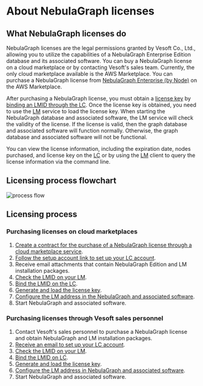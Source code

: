 # About NebulaGraph licenses

## What NebulaGraph licenses do

NebulaGraph licenses are the legal permissions granted by Vesoft Co., Ltd., allowing you to utilize the capabilities of a NebulaGraph Enterprise Edition database and its associated software. You can buy a NebulaGraph license on a cloud marketplace or by contacting Vesoft's sales team. Currently, the only cloud marketplace available is the AWS Marketplace. You can purchase a NebulaGraph license from [NebulaGraph Enterprise (by Node)](https://aws.amazon.com/marketplace/pp/prodview-kvpxjh5b4dfno) on the AWS Marketplace.

After purchasing a NebulaGraph license, you must obtain a [license key](2.license-management-suite/2.license-center.md) by [binding an LMID through the LC](2.license-management-suite/2.license-center.md). Once the license key is obtained, you need to use the [LM](2.license-management-suite/3.license-manager.md) service to load the license key. When starting the NebulaGraph database and associated software, the LM service will check the validity of the license. If the license is valid, then the graph database and associated software will function normally. Otherwise, the graph database and associated software will not be functional.

You can view the license information, including the expiration date, nodes purchased, and license key on the [LC](2.license-management-suite/2.license-center.md) or by using the [LM](2.license-management-suite/3.license-manager.md) client to query the license information via the command line.

## Licensing process flowchart

![process flow](https://docs-cdn.nebula-graph.com.cn/figures/licensing_flowchart_2023-04-28_10-13-38-en.png)

## Licensing process

### Purchasing licenses on cloud marketplaces

1. [Create a contract for the purchase of a NebulaGraph license through a cloud marketplace service](3.purchase-license.md).
2. [Follow the setup account link to set up your LC account](2.license-management-suite/2.license-center.md).
3. Receive email attachments that contain NebulaGraph Edition and LM installation packages.
4. [Check the LMID on your LM](2.license-management-suite/3.license-manager.md).
5. [Bind the LMID on the LC](2.license-management-suite/2.license-center.md).
6. [Generate and load the license key](4.generate-and-load-license-key.md).
7. [Configure the LM address in the NebulaGraph and associated software](2.license-management-suite/3.license-manager.md).
8. Start NebulaGraph and associated software.

### Purchasing licenses through Vesoft sales personnel

1. Contact Vesoft's sales personnel to purchase a NebulaGraph license and obtain NebulaGraph and LM installation packages.
2. [Receive an email to set up your LC account](2.license-management-suite/2.license-center.md).
3. [Check the LMID on your LM](2.license-management-suite/3.license-manager.md).
4. [Bind the LMID on LC](2.license-management-suite/2.license-center.md).
5. [Generate and load the license key](4.generate-and-load-license-key.md).
6. [Configure the LM address in NebulaGraph and associated software](2.license-management-suite/3.license-manager.md).
7. Start NebulaGraph and associated software.







